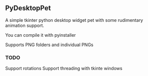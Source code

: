 ## PyDesktopPet

A simple tkinter python desktop widget pet with some rudimentary animation support.

You can compile it with pyinstaller

Supports PNG folders and individual PNGs

### TODO
Support rotations
Support threading with tkinte windows
